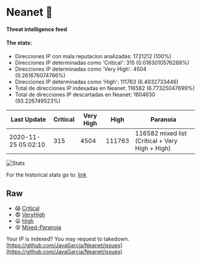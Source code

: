 # Neanet :hocho:
#### Threat intelligence feed
#### The stats:

- Direcciones IP con mala reputacion analizadas: 1721212 (100%)
- Direcciones IP determinadas como 'Critical':  315 (0.0183010576268%)
- Direcciones IP determinadas como 'Very High':  4504 (0.261676074766%)
- Direcciones IP determinadas como 'High':  111763 (6.4932733446)
- Total de direcciones IP indexadas en Neanet:  116582 (6.77325047699%)
- Total de direcciones IP descartadas en Neanet:  1604630 (93.226749523%)

| Last Update | Critical | Very High | High | Paranoia |
| --- | --- | --- | --- | --- |
| 2020-11-25 05:02:10 | 315 | 4504 | 111763 | 116582 mixed list (Critical + Very High + High)|

![Stats](https://docs.google.com/spreadsheets/d/e/2PACX-1vSnaNMIXVabIpDJjufMlzH7poXnshF3mgd8Is1g9ytUEzVsP5my4Trn8f-xkoLLQ38xpL3HtmUexLo6/pubchart?oid=501124687&format=image)

For the historical stats go to: [link](/stats.csv)
## Raw
- :scream: [Critical](https://raw.githubusercontent.com/JavaGarcia/Neanet/master/blacklists/neanet_critical.txt)
- :fearful: [VeryHigh](https://raw.githubusercontent.com/JavaGarcia/Neanet/master/blacklists/neanet_veryHigh.txtt)
- :frowning: [High](https://raw.githubusercontent.com/JavaGarcia/Neanet/master/blacklists/neanet_high.txt)
- :dizzy_face: [Mixed-Paranoia](https://raw.githubusercontent.com/JavaGarcia/Neanet/master/blacklists/neanet_all.txt)


Your IP is indexed? You may request to takedown. [https://github.com/JavaGarcia/Neanet/issues](https://github.com/JavaGarcia/Neanet/issues)




















































































































































































































































































































































































































































































































































































































































































































































































































































































































































































































































































































































































































































































































































































































































































































































































































































































































































































































































































































































































































































































































































































































































































































































































































































































